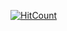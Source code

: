[![HitCount](http://hits.dwyl.com/deut-erium/deut-erium.svg)](http://hits.dwyl.com/deut-erium/deut-erium)

<!--
**deut-erium/deut-erium** is a ✨ _special_ ✨ repository because its `README.md` (this file) appears on your GitHub profile.

Here are some ideas to get you started:

- 🔭 I’m currently working on ...
- 🌱 I’m currently learning ...
- 👯 I’m looking to collaborate on ...
- 🤔 I’m looking for help with ...
- 💬 Ask me about ...
- 📫 How to reach me: ...
- 😄 Pronouns: ...
- ⚡ Fun fact: ...
-->

